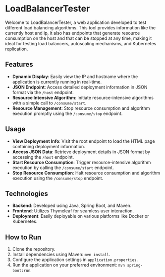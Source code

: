 # LoadBalancerTester

Welcome to LoadBalancerTester, a web application developed to test different load balancing algorithms. This tool provides information like the currently host and ip, it also has endpoints that generate resource consumption on the host and that can be stopped at any time, making it ideal for testing load balancers, autoscaling mechanisms, and Kubernetes replication.

## Features

- **Dynamic Display**: Easily view the IP and hostname where the application is currently running in real-time.
- **JSON Endpoint**: Access detailed deployment information in JSON format via the `/host` endpoint.
- **Resource Intensive Algorithm**: Initiate resource-intensive algorithms with a simple call to `/consume/start`.
- **Resource Management**: Stop resource consumption and algorithm execution promptly using the `/consume/stop` endpoint.

## Usage

- **View Deployment Info**: Visit the root endpoint to load the HTML page containing deployment information.
- **Access JSON Data**: Retrieve deployment details in JSON format by accessing the `/host` endpoint.
- **Start Resource Consumption**: Trigger resource-intensive algorithm execution by calling the `/consume/start` endpoint.
- **Stop Resource Consumption**: Halt resource consumption and algorithm execution using the `/consume/stop` endpoint.

## Technologies

- **Backend**: Developed using Java, Spring Boot, and Maven.
- **Frontend**: Utilizes Thymeleaf for seamless user interaction.
- **Deployment**: Easily deployable on various platforms like Docker or Kubernetes.

## How to Run

1. Clone the repository.
2. Install dependencies using Maven: `mvn install`.
3. Configure the application settings in `application.properties`.
4. Run the application on your preferred environment: `mvn spring-boot:run`.
